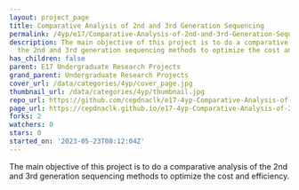 ```yaml
---
layout: project_page
title: Comparative Analysis of 2nd and 3rd Generation Sequencing
permalink: /4yp/e17/Comparative-Analysis-of-2nd-and-3rd-Generation-Sequencing/
description: The main objective of this project is to do a comparative analysis of
  the 2nd and 3rd generation sequencing methods to optimize the cost and efficiency.
has_children: false
parent: E17 Undergraduate Research Projects
grand_parent: Undergraduate Research Projects
cover_url: /data/categories/4yp/cover_page.jpg
thumbnail_url: /data/categories/4yp/thumbnail.jpg
repo_url: https://github.com/cepdnaclk/e17-4yp-Comparative-Analysis-of-2nd-and-3rd-Generation-Sequencing
page_url: https://cepdnaclk.github.io/e17-4yp-Comparative-Analysis-of-2nd-and-3rd-Generation-Sequencing
forks: 2
watchers: 0
stars: 0
started_on: '2023-05-23T08:12:04Z'
---
```


The main objective of this project is to do a comparative analysis of the 2nd and 3rd generation sequencing methods to optimize the cost and efficiency.